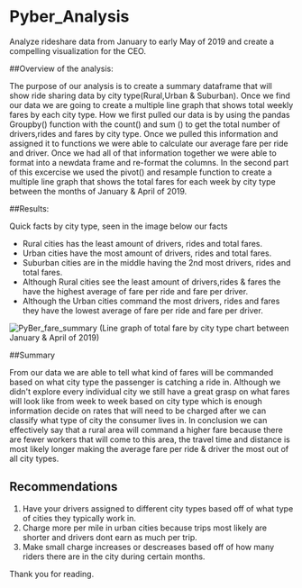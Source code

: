 # Pyber_Analysis
Analyze rideshare data from January to early May of 2019 and create a compelling visualization for the CEO.

##Overview of the analysis:

The purpose of our analysis is to create a summary dataframe that will show ride sharing data by city type(Rural,Urban & Suburban). Once we find our data we are going to create a multiple line graph that shows total weekly fares by each city type. How we first pulled our data is by using the pandas Groupby() function with the count() and sum () to get the total number of drivers,rides and fares by city type. Once we pulled this information and assigned it to functions we were able to calculate our average fare per ride and driver. Once we had all of that information together we were able to format into a newdata frame and re-format the columns. In the second part of this excercise we used the pivot() and resample function to create a multiple line graph that shows the total fares for each week by city type between the months of January & April of 2019. 

##Results:

Quick facts by city type, seen in the image below our facts
- Rural cities has the least amount of drivers, rides and total fares.
- Urban cities have the most amount of drivers, rides and total fares.
- Suburban cities are in the middle having the 2nd most drivers, rides and total fares.
- Although Rural cities see the least amount of drivers,rides & fares the have the highest average of fare per ride and fare per driver.
- Although the Urban cities command the most drivers, rides and fares they have the lowest average of fare per ride and fare per driver.

![PyBer_fare_summary](https://user-images.githubusercontent.com/89143725/135694217-a0c3469a-feb5-4ff5-a57f-31109aabe1a7.png)
                                                                         (Line graph of total fare by city type chart between January & April of 2019)
   
##Summary

From our data we are able to tell what kind of fares will be commanded based on what city type the passenger is catching a ride in. Although we didn't explore every individual city we still have a great grasp on what fares will look like from week to week based on city type which is enough information decide on rates that will need to be charged after we can classify what type of city the consumer lives in. In conclusion we can effectively say that a rural area will command a higher fare because there are fewer workers that will come to this area, the travel time and distance is most likely longer making the average fare per ride & driver the most out of all city types.

## Recommendations 

1. Have your drivers assigned to different city types based off of what type of cities they typically work in.
2. Charge more per mile in urban cities because trips most likely are shorter and drivers dont earn as much per trip.
3. Make small charge increases or descreases based off of how many riders there are in the city during certain months.

Thank you for reading.
